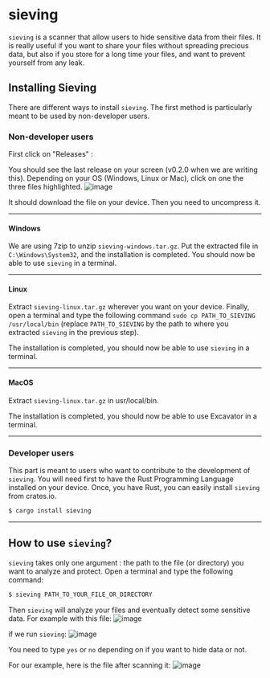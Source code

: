 # sieving

``sieving`` is a scanner that allow users to hide sensitive data from their files. It is really useful if you want to share your files without spreading precious data, but also if you store for a long time your files, and want to prevent yourself from any leak.

## Installing Sieving
There are different ways to install ``sieving``. The first method is particularly meant to be used by non-developer users.

### Non-developer users

First click on "Releases" :

You should see the last release on your screen (v0.2.0 when we are writing this).
Depending on your OS (Windows, Linux or Mac), click on one the three files highlighted.
![image](https://user-images.githubusercontent.com/79226149/135598341-c1d8de11-7a0c-4292-a16b-cdd969506141.png)

It should download the file on your device. Then you need to uncompress it.

----------------------------
#### Windows 
We are using 7zip to unzip ``sieving-windows.tar.gz``.
Put the extracted file in `C:\Windows\System32`, and the installation is completed. You should now be able to use ``sieving`` in a terminal.

----------------------------
#### Linux
Extract `sieving-linux.tar.gz` wherever you want on your device.
Finally, open a terminal and type the following command `sudo cp PATH_TO_SIEVING /usr/local/bin` (replace `PATH_TO_SIEVING` by the path to where you extracted ``sieving`` in the previous step). 

The installation is completed, you should now be able to use ``sieving`` in a terminal.

----------------------------
#### MacOS
Extract `sieving-linux.tar.gz` in usr/local/bin.

The installation is completed, you should now be able to use Excavator in a terminal.

----------------------------
### Developer users

This part is meant to users who want to contribute to the development of ``sieving``. You will need first to have the Rust Programming Language installed on your device. 
Once, you have Rust, you can easily install ``sieving`` from crates.io. 
```sh
$ cargo install sieving
```
----------------------------

## How to use ``sieving``?

``sieving`` takes only one argument : the path to the file (or directory) you want to analyze and protect. 
Open a terminal and type the following command: 
```sh
$ sieving PATH_TO_YOUR_FILE_OR_DIRECTORY
```
Then ``sieving`` will analyze your files and eventually detect some sensitive data.
For example with this file: 
![image](https://user-images.githubusercontent.com/79226149/135600988-509f8fa5-697f-4389-9ad2-c347d8e1a777.png)

if we run ``sieving``:
![image](https://user-images.githubusercontent.com/79226149/135600570-da9b5c26-c64d-4e2b-8a09-3f03602abea8.png)

You need to type ``yes`` or ``no`` depending on if you want to hide data or not. 

For our example, here is the file after scanning it: 
![image](https://user-images.githubusercontent.com/79226149/135601227-0c2c5473-3495-43e7-94f7-1955a175d944.png)


